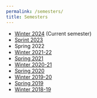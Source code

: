```yaml
---
permalink: /semesters/
title: Semesters
---
```

- [Winter 2024](/cs236781/) (Current semester)
- [Sprint 2023](/cs236781/semesters/s23)
- Spring 2022 
- [Winter 2021-22](/cs236781/semesters/w22)
- [Spring 2021](/cs236781/semesters/sp21)
- [Winter 2020-21](/cs236781/semesters/w20_21)
- [Spring 2020](/cs236781/semesters/sp20)
- [Winter 2019-20](/cs236781/semesters/w1920)
- [Spring 2019](/cs236781/semesters/sp19)
- [Winter 2018-19](/cs236781/semesters/w1819)
